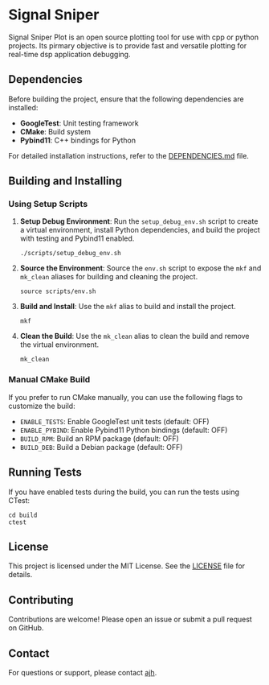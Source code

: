 # Signal Sniper

Signal Sniper Plot is an open source plotting tool for use with cpp or python projects. Its pirmary objective is to provide fast and versatile plotting for real-time dsp application debugging.

## Dependencies

Before building the project, ensure that the following dependencies are installed:

- **GoogleTest**: Unit testing framework
- **CMake**: Build system
- **Pybind11**: C++ bindings for Python

For detailed installation instructions, refer to the [DEPENDENCIES.md](DEPENDENCIES.md) file.

## Building and Installing

### Using Setup Scripts

1. **Setup Debug Environment**:
   Run the `setup_debug_env.sh` script to create a virtual environment, install Python dependencies, and build the project with testing and Pybind11 enabled.
   ```
   ./scripts/setup_debug_env.sh
   ```

2. **Source the Environment**:
   Source the `env.sh` script to expose the `mkf` and `mk_clean` aliases for building and cleaning the project.
   ```
   source scripts/env.sh
   ```

3. **Build and Install**:
   Use the `mkf` alias to build and install the project.
   ```
   mkf
   ```

4. **Clean the Build**:
   Use the `mk_clean` alias to clean the build and remove the virtual environment.
   ```
   mk_clean
   ```

### Manual CMake Build

If you prefer to run CMake manually, you can use the following flags to customize the build:

- `ENABLE_TESTS`: Enable GoogleTest unit tests (default: OFF)
- `ENABLE_PYBIND`: Enable Pybind11 Python bindings (default: OFF)
- `BUILD_RPM`: Build an RPM package (default: OFF)
- `BUILD_DEB`: Build a Debian package (default: OFF)

## Running Tests

If you have enabled tests during the build, you can run the tests using CTest:

```
cd build
ctest
```

## License

This project is licensed under the MIT License. See the [LICENSE](LICENSE) file for details.

## Contributing

Contributions are welcome! Please open an issue or submit a pull request on GitHub.

## Contact

For questions or support, please contact [ajh](mailto:ajh_horton@hotmail.com).